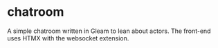 # chatroom

A simple chatroom written in Gleam to lean about actors. The front-end uses HTMX with the websocket extension.